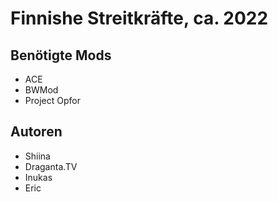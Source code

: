 # Finnishe Streitkräfte, ca. 2022

## Benötigte Mods

- ACE
- BWMod
- Project Opfor

## Autoren

- Shiina
- Draganta.TV
- Inukas
- Eric